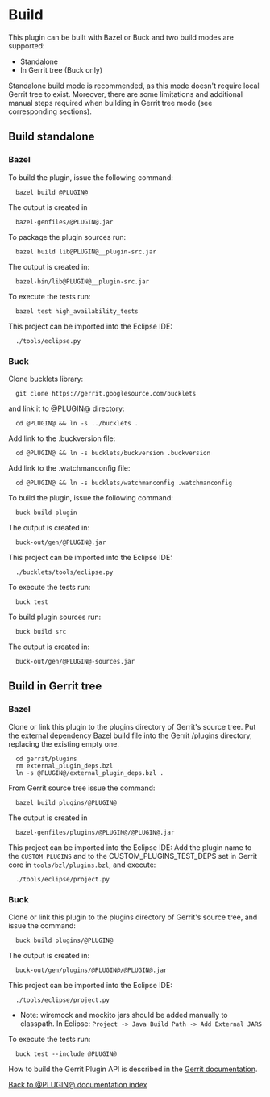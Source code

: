 # Build

This plugin can be built with Bazel or Buck and two build modes are supported:

* Standalone
* In Gerrit tree (Buck only)

Standalone build mode is recommended, as this mode doesn't require local Gerrit
tree to exist. Moreover, there are some limitations and additional manual steps
required when building in Gerrit tree mode (see corresponding sections).

## Build standalone

### Bazel

To build the plugin, issue the following command:

```
  bazel build @PLUGIN@
```

The output is created in

```
  bazel-genfiles/@PLUGIN@.jar
```

To package the plugin sources run:

```
  bazel build lib@PLUGIN@__plugin-src.jar
```

The output is created in:

```
  bazel-bin/lib@PLUGIN@__plugin-src.jar
```

To execute the tests run:

```
  bazel test high_availability_tests
```

This project can be imported into the Eclipse IDE:

```
  ./tools/eclipse.py
```

### Buck

Clone bucklets library:

```
  git clone https://gerrit.googlesource.com/bucklets

```

and link it to @PLUGIN@ directory:

```
  cd @PLUGIN@ && ln -s ../bucklets .
```

Add link to the .buckversion file:

```
  cd @PLUGIN@ && ln -s bucklets/buckversion .buckversion
```

Add link to the .watchmanconfig file:

```
  cd @PLUGIN@ && ln -s bucklets/watchmanconfig .watchmanconfig
```

To build the plugin, issue the following command:

```
  buck build plugin
```

The output is created in:

```
  buck-out/gen/@PLUGIN@.jar
```

This project can be imported into the Eclipse IDE:

```
  ./bucklets/tools/eclipse.py
```

To execute the tests run:

```
  buck test
```

To build plugin sources run:

```
  buck build src
```

The output is created in:

```
  buck-out/gen/@PLUGIN@-sources.jar
```

## Build in Gerrit tree

### Bazel

Clone or link this plugin to the plugins directory of Gerrit's
source tree. Put the external dependency Bazel build file into
the Gerrit /plugins directory, replacing the existing empty one.

```
  cd gerrit/plugins
  rm external_plugin_deps.bzl
  ln -s @PLUGIN@/external_plugin_deps.bzl .
```

From Gerrit source tree issue the command:

```
  bazel build plugins/@PLUGIN@
```

The output is created in

```
  bazel-genfiles/plugins/@PLUGIN@/@PLUGIN@.jar
```

This project can be imported into the Eclipse IDE:
Add the plugin name to the `CUSTOM_PLUGINS` and to the
CUSTOM_PLUGINS_TEST_DEPS set in Gerrit core in
`tools/bzl/plugins.bzl`, and execute:

```
  ./tools/eclipse/project.py
```

### Buck

Clone or link this plugin to the plugins directory of Gerrit's source
tree, and issue the command:

```
  buck build plugins/@PLUGIN@
```

The output is created in:

```
  buck-out/gen/plugins/@PLUGIN@/@PLUGIN@.jar
```

This project can be imported into the Eclipse IDE:

```
  ./tools/eclipse/project.py
```

* Note: wiremock and mockito jars should be added manually to classpath. In
Eclipse:
`Project -> Java Build Path -> Add External JARS`


To execute the tests run:

```
  buck test --include @PLUGIN@
```

How to build the Gerrit Plugin API is described in the [Gerrit
documentation](../../../Documentation/dev-buck.html#_extension_and_plugin_api_jar_files).

[Back to @PLUGIN@ documentation index][index]

[index]: index.html
